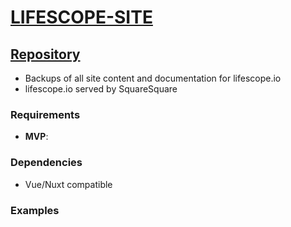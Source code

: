 # [LIFESCOPE-SITE](https://github.com/LifeScopeLabs/lifescope-site)

## [Repository](https://github.com/LifeScopeLabs/lifescope-site)


* Backups of all site content and documentation for lifescope.io
* lifescope.io served by SquareSquare

### Requirements
- **MVP**: 

### Dependencies
- Vue/Nuxt compatible

### Examples
<!--stackedit_data:
eyJoaXN0b3J5IjpbLTEwMDA3NTkzMl19
-->
